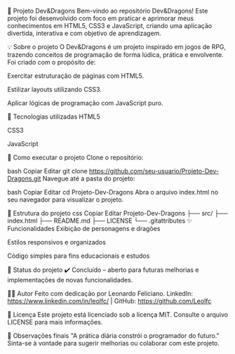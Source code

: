 🐉 Projeto Dev&Dragons
Bem-vindo ao repositório Dev&Dragons!
Este projeto foi desenvolvido com foco em praticar e aprimorar meus conhecimentos em HTML5, CSS3 e JavaScript, criando uma aplicação divertida, interativa e com objetivo de aprendizagem.

💡 Sobre o projeto
O Dev&Dragons é um projeto inspirado em jogos de RPG, trazendo conceitos de programação de forma lúdica, prática e envolvente. Foi criado com o propósito de:

Exercitar estruturação de páginas com HTML5.

Estilizar layouts utilizando CSS3.

Aplicar lógicas de programação com JavaScript puro.

🔧 Tecnologias utilizadas
HTML5

CSS3

JavaScript

🚀 Como executar o projeto
Clone o repositório:

bash
Copiar
Editar
git clone https://github.com/seu-usuario/Projeto-Dev-Dragons.git
Navegue até a pasta do projeto:

bash
Copiar
Editar
cd Projeto-Dev-Dragons
Abra o arquivo index.html no seu navegador para visualizar o projeto.

📁 Estrutura do projeto
css
Copiar
Editar
Projeto-Dev-Dragons
├── src/
├── index.html
├── README.md
├── LICENSE
└── .gitattributes
✨ Funcionalidades
Exibição de personagens e dragões

Estilos responsivos e organizados

Código simples para fins educacionais e estudos

📌 Status do projeto
✔️ Concluído – aberto para futuras melhorias e implementações de novas funcionalidades.

🙋‍♂️ Autor
Feito com dedicação por Leonardo Feliciano.
LinkedIn: https://www.linkedin.com/in/leolfc/ | GitHub: https://github.com/Leolfc

📝 Licença
Este projeto está licenciado sob a licença MIT. Consulte o arquivo LICENSE para mais informações.

🌟 Observações finais
"A prática diária constrói o programador do futuro."
Sinta-se à vontade para sugerir melhorias ou colaborar com este projeto.
